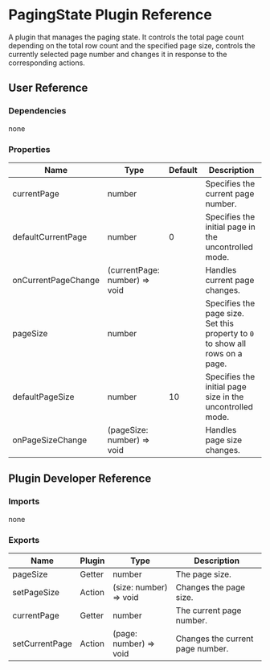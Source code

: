 # PagingState Plugin Reference

A plugin that manages the paging state. It controls the total page count depending on the total row count and the specified page size, controls the currently selected page number and changes it in response to the corresponding actions.

## User Reference

### Dependencies

none

### Properties

Name | Type | Default | Description
-----|------|---------|------------
currentPage | number | | Specifies the current page number.
defaultCurrentPage | number | 0 | Specifies the initial page in the uncontrolled mode.
onCurrentPageChange | (currentPage: number) => void | | Handles current page changes.
pageSize | number | | Specifies the page size. Set this property to `0` to show all rows on a page.
defaultPageSize | number | 10 | Specifies the initial page size in the uncontrolled mode.
onPageSizeChange | (pageSize: number) => void | | Handles page size changes.

## Plugin Developer Reference

### Imports

none

### Exports

Name | Plugin | Type | Description
-----|--------|------|------------
pageSize | Getter | number | The page size.
setPageSize | Action | (size: number) => void | Changes the page size.
currentPage | Getter | number | The current page number.
setCurrentPage | Action | (page: number) => void | Changes the current page number.

